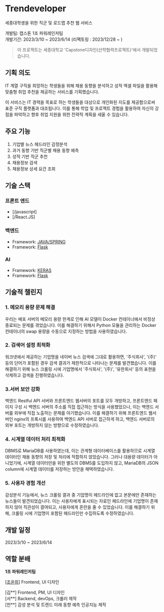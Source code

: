 # Trendeveloper
세종대학생을 위한 직군 및 로드맵 추천 웹 서비스

개발팀: 캡스톤 1조 파워레인저팀  
개발기간: 2023/3/10 ~ 2023/6/14
(리팩토링 : 2023/12/28 ~ )

> 이 프로젝트는 세종대학교 'Capstone디자인(산학협력프로젝트)'에서 개발되었습니다.

## 기획 의도
IT 계열 구직을 희망하는 학생들을 위해 채용 동향을 분석하고 성적 엑셀 파일을 활용해 맞춤형 취업 추천을 제공하는 서비스를 기획했습니다.

이 서비스는 IT 경력을 목표로 하는 학생들을 대상으로 개인화된 지도를 제공함으로써 표준 구직 플랫폼과 대조됩니다. 이를 통해 학업 및 프로젝트 경험을 활용하여 자신의 강점을 파악하고 향후 취업 지원을 위한 전략적 계획을 세울 수 있습니다.

## 주요 기능
1. 기업별 뉴스 헤드라인 감정분석
2. 과거 동향 기반 직군별 채용 동향 예측
3. 성적 기반 직군 추천
4. 채용정보 검색
5. 채용정보 상세 요건 조회

## 기술 스택
### 프론트 엔드
 - [/javascript]
 - [/React.JS]

### 백엔드
- Framework: [JAVA/SPRING](https://spring.io/guides)
- Framework: [Flask](https://flask-docs-kr.readthedocs.io/ko/latest/index.html)

### AI
- Framework: [KERAS](https://keras.io/api)
- Framework: [Flask](https://flask-docs-kr.readthedocs.io/ko/latest/index.html)


## 기술적 챌린지

### 1. 메모리 용량 문제 해결

우리는 배포 서버의 메모리 용량 한계로 인해 AI 모델이 Docker 컨테이너에서 비정상 종료되는 문제를 겪었습니다. 이를 해결하기 위해서 Python 모듈을 관리하는 Docker 컨테이너의 swap 용량을 수동으로 지정하는 방법을 사용하였습니다.

### 2. 검색어 설정 최적화

워크넷에서 제공하는 기업명을 네이버 뉴스 검색에 그대로 활용하면, '주식회사', '(주)' 등의 단어가 포함된 경우 검색 결과가 제한적으로 나타나는 문제를 발견했습니다. 이를 해결하기 위해 뉴스 크롤링 시에 기업명에서 '주식회사', '(주)', '유한회사' 등의 표현을 삭제하고 검색을 진행하였습니다.

### 3.서버 보안 강화

백엔드 Restful API 서버와 프론트엔드 웹서버의 포트를 모두 개방하고, 프론트엔드 페이지 구성 시 백엔드 서버의 주소를 직접 접근하는 방식을 사용했었으나, 이는 백엔드 서버를 외부에 직접 노출하는 문제를 야기했습니다. 이를 해결하기 위해 프론트엔드 웹서버인 nginx의 프록시를 사용하여 백엔드 API 서버로 접근하게 하고, 백엔드 서버로의 외부 포트는 개방하지 않는 방향으로 수정하였습니다.

### 4. 시계열 데이터 처리 최적화

DBMS로 MariaDB를 사용하였는데, 이는 관계형 데이터베이스를 활용하므로 시계열 데이터인 채용 동향의 저장 및 처리에 적합하지 않았습니다. 그러나 대용량 데이터가 아니었기에, 시계열 데이터만을 위한 별도의 DBMS를 도입하지 않고, MariaDB의 JSON column에 시계열 데이터를 저장하는 방안을 채택하였습니다.

### 5. 사용자 경험 개선

감성분석 기능에서, 뉴스 크롤링 결과 중 기업명이 헤드라인에 없고 본문에만 존재하는 뉴스들이 발견되었습니다. 이는 사용자에게 표시되는 자료인 헤드라인에 기업명이 존재하지 않아 직관성이 결여되고, 사용자에게 혼란을 줄 수 있었습니다. 이를 해결하기 위해, 크롤링 시에 기업명이 포함된 헤드라인만 수집하도록 수정하였습니다.



## 개발 일정

2023/3/10 ~ 2023/6/14 


## 역할 분배
**1조 파워레인저팀**

[[조윤희](https://github.com/y0c0y)] Frontend, UI 디자인

[김**] Frontend, PM, UI 디자인  
[서**] Backend, devOps, 크롤러 제작  
[천**] 감성 분석 및 트렌드 미래 동향 예측 인공지능 제작  
